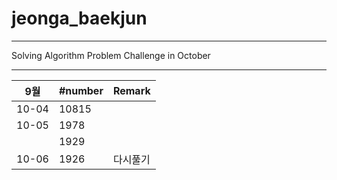# jeonga_baekjun

---

Solving Algorithm Problem Challenge in October

---

| 9월    | #number | Remark |
| ----- | ------- | ------ |
| 10-04 | 10815   |        |
| 10-05 | 1978    |        |
|       | 1929    |        |
| 10-06 | 1926    | 다시풀기   |
